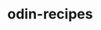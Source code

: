 # odin-recipes

<!-- This project will aim to make a simple website that showcases different cooking recipes provided by the Odin Project -->
<!-- We need to use fundemental skills in HTML, we need to make a main homepage and name the website accordingly -->